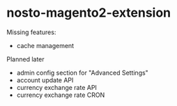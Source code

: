 # nosto-magento2-extension

Missing features:

* cache management

Planned later 
* admin config section for "Advanced Settings"
* account update API
* currency exchange rate API
* currency exchange rate CRON
